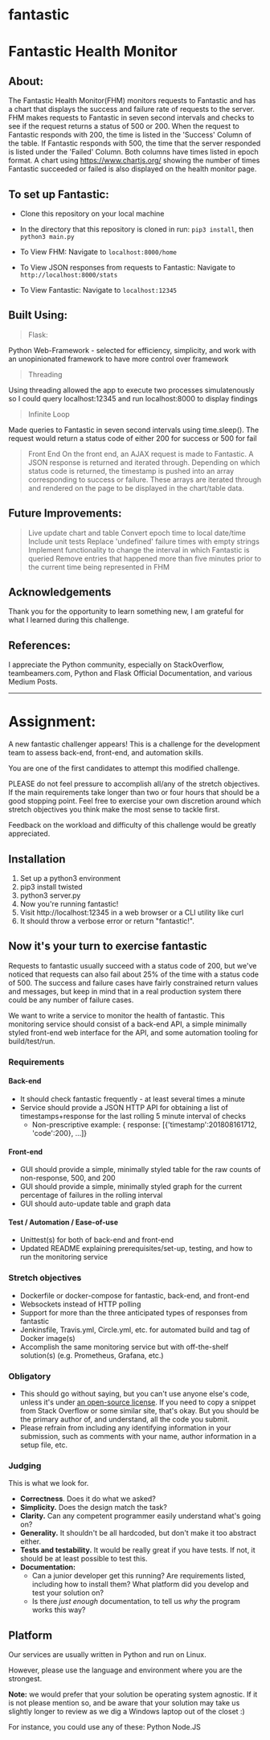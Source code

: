 # fantastic

# Fantastic Health Monitor

## About: 

The Fantastic Health Monitor(FHM) monitors requests to Fantastic and has a chart that displays the success and failure rate of requests to the server. FHM makes requests to Fantastic in seven second intervals and checks to see if the request returns a status of 500 or 200. When the request to Fantastic responds with 200, the time is listed in the 'Success' Column of the table. If Fantastic responds with 500, the time that the server responded is listed under the 'Failed' Column. Both columns have times listed in epoch format. A chart using https://www.chartjs.org/ showing the number of times Fantastic succeeded or failed is also displayed on the health monitor page. 

## To set up Fantastic: 

* Clone this repository on your local machine 

* In the directory that this repository is cloned in run: ```pip3 install```, then ```python3 main.py```

* To View FHM: Navigate to ```localhost:8000/home```

* To View JSON responses from requests to Fantastic: Navigate to ```http://localhost:8000/stats```

* To View Fantastic: Navigate to ```localhost:12345```


## Built Using: 

> Flask: 

Python Web-Framework - selected for efficiency, simplicity, and work with an unopinionated framework to have more control over framework

> Threading 

Using threading allowed the app to execute two processes simulatenously so I could query localhost:12345 and run localhost:8000 to display findings

> Infinite Loop 

Made queries to Fantastic in seven second intervals using time.sleep(). The request would return a status code of either 200 for success or 500 for fail

> Front End 
On the front end, an AJAX request is made to Fantastic. A JSON response is returned and iterated through. Depending on which status code is returned, the timestamp is pushed into an array corresponding to success or failure. These arrays are iterated through and rendered on the page to be displayed in the chart/table data.

## Future Improvements: 
> Live update chart and table
> Convert epoch time to local date/time
> Include unit tests
> Replace 'undefined' failure times with empty strings 
> Implement functionality to change the interval in which Fantastic is queried
> Remove entries that happened more than five minutes prior to the current time being represented in FHM

## Acknowledgements 

Thank you for the opportunity to learn something new, I am grateful for what I learned during this challenge.

## References: 
I appreciate the Python community, especially on StackOverflow, teambeamers.com, Python and Flask Official Documentation, and various Medium Posts.

--------------------------------------------------------------------------------------------------------------------

# Assignment:

A new fantastic challenger appears! This is a challenge for the development team to assess back-end, front-end, and automation skills.

You are one of the first candidates to attempt this modified challenge. 

PLEASE do not feel pressure to accomplish all/any of the stretch objectives. If the main requirements take longer than two or four hours that should be a good stopping point.
Feel free to exercise your own discretion around which stretch objectives you think make the most sense to tackle first.

Feedback on the workload and difficulty of this challenge would be greatly appreciated.

## Installation

 1. Set up a python3 environment
 2. pip3 install twisted
 3. python3 server.py
 4. Now you're running fantastic!
 5. Visit http://localhost:12345 in a web browser or a CLI utility like curl
 6. It should throw a verbose error or return "fantastic!".

## Now it's your turn to exercise fantastic

Requests to fantastic usually succeed with a status code of 200, but we've noticed that requests can also fail about 25% of the time with a
status code of 500. The success and failure cases have fairly constrained return values and messages, but keep in mind that in a real production 
system there could be any number of failure cases. 

We want to write a service to monitor the health of fantastic. This monitoring service should consist of a back-end API, a simple minimally styled front-end web interface for the API, and some automation tooling for build/test/run.

### Requirements

#### Back-end
* It should check fantastic frequently - at least several times a minute
* Service should provide a JSON HTTP API for obtaining a list of timestamps+response for the last rolling 5 minute interval of checks 
  * Non-prescriptive example: { response: [{'timestamp':201808161712, 'code':200}, ...]}

#### Front-end
* GUI should provide a simple, minimally styled table for the raw counts of non-response, 500, and 200
* GUI should provide a simple, minimally styled graph for the current percentage of failures in the rolling interval
* GUI should auto-update table and graph data

#### Test / Automation / Ease-of-use
* Unittest(s) for both of back-end and front-end
* Updated README explaining prerequisites/set-up, testing, and how to run the monitoring service

### Stretch objectives
* Dockerfile or docker-compose for fantastic, back-end, and front-end
* Websockets instead of HTTP polling 
* Support for more than the three anticipated types of responses from fantastic
* Jenkinsfile, Travis.yml, Circle.yml, etc. for automated build and tag of Docker image(s)
* Accomplish the same monitoring service but with off-the-shelf solution(s) (e.g. Prometheus, Grafana, etc.)

### Obligatory

* This should go without saying, but you can't use anyone else's code, unless it's under [an open-source license](http://opensource.org/licenses).
  If you need to copy a snippet from Stack Overflow or some similar site, that's okay. But you should 
  be the primary author of, and understand, all the code you submit.
* Please refrain from including any identifying information in your submission, such as comments with your name, author information in a setup file, etc.

### Judging

This is what we look for.

* **Correctness**. Does it do what we asked?
* **Simplicity.** Does the design match the task?
* **Clarity.** Can any competent programmer easily understand what's going on?
* **Generality.** It shouldn't be all hardcoded, but don't make it too abstract either.
* **Tests and testability.** It would be really great if you have tests. If not, it should be
  at least possible to test this.
* **Documentation:**
  * Can a junior developer get this running? Are requirements listed, including how to install them? What platform did you develop and test your solution on?
  * Is there *just enough* documentation, to tell us *why* the program works this way?

## Platform

Our services are usually written in Python and run on Linux.

However, please use the language and environment where you are the strongest.

**Note:** we would prefer that your solution be operating system agnostic. If it is not please mention so, and
be aware that your solution may take us slightly longer to review as we dig a Windows laptop out of the closet :)

For instance, you could use any of these:
    Python
    Node.JS               
